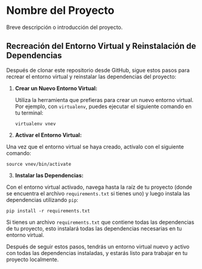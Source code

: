 # Nombre del Proyecto

Breve descripción o introducción del proyecto.

## Recreación del Entorno Virtual y Reinstalación de Dependencias

Después de clonar este repositorio desde GitHub, sigue estos pasos para recrear el entorno virtual y reinstalar las dependencias del proyecto:

1. **Crear un Nuevo Entorno Virtual:**

   Utiliza la herramienta que prefieras para crear un nuevo entorno virtual. Por ejemplo, con `virtualenv`, puedes ejecutar el siguiente comando en tu terminal:
   ```
   virtualenv vnev
   ```
2. **Activar el Entorno Virtual:**

Una vez que el entorno virtual se haya creado, actívalo con el siguiente comando:
   ```
   source vnev/bin/activate
   ```

3. **Instalar las Dependencias:**

Con el entorno virtual activado, navega hasta la raíz de tu proyecto (donde se encuentra el archivo `requirements.txt` si tienes uno) y luego instala las dependencias utilizando `pip`:
   ```
   pip install -r requirements.txt
   ```

Si tienes un archivo `requirements.txt` que contiene todas las dependencias de tu proyecto, esto instalará todas las dependencias necesarias en tu entorno virtual.

Después de seguir estos pasos, tendrás un entorno virtual nuevo y activo con todas las dependencias instaladas, y estarás listo para trabajar en tu proyecto localmente.